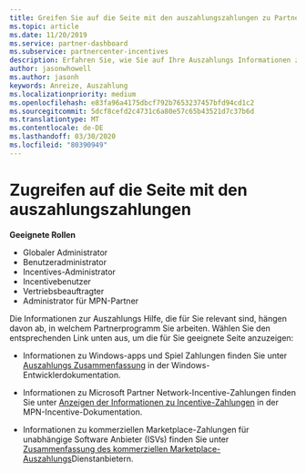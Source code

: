 ```yaml
---
title: Greifen Sie auf die Seite mit den auszahlungszahlungen zu Partner Center
ms.topic: article
ms.date: 11/20/2019
ms.service: partner-dashboard
ms.subservice: partnercenter-incentives
description: Erfahren Sie, wie Sie auf Ihre Auszahlungs Informationen zugreifen. Dies gilt für Windows-APP-und Spiel Zahlungen sowie für MPN-Incentive-Auszahlungen.
author: jasonwhowell
ms.author: jasonh
keywords: Anreize, Auszahlung
ms.localizationpriority: medium
ms.openlocfilehash: e83fa96a4175dbcf792b7653237457bfd94cd1c2
ms.sourcegitcommit: 5dcf8cefd2c4731c6a80e57c65b43521d7c37b6d
ms.translationtype: MT
ms.contentlocale: de-DE
ms.lasthandoff: 03/30/2020
ms.locfileid: "80390949"
---
```

# <a name="access-your-incentives-payouts-page"></a>Zugreifen auf die Seite mit den auszahlungszahlungen

**Geeignete Rollen**
-   Globaler Administrator
-   Benutzeradministrator
-   Incentives-Administrator
-   Incentivebenutzer
-   Vertriebsbeauftragter
-   Administrator für MPN-Partner

Die Informationen zur Auszahlungs Hilfe, die für Sie relevant sind, hängen davon ab, in welchem Partnerprogramm Sie arbeiten. Wählen Sie den entsprechenden Link unten aus, um die für Sie geeignete Seite anzuzeigen:

- Informationen zu Windows-apps und Spiel Zahlungen finden Sie unter [Auszahlungs Zusammenfassung](https://docs.microsoft.com/windows/uwp/publish/payout-summary) in der Windows-Entwicklerdokumentation.

- Informationen zu Microsoft Partner Network-Incentive-Zahlungen finden Sie unter [Anzeigen der Informationen zu Incentive-Zahlungen](understand-incentive-payouts.md) in der MPN-Incentive-Dokumentation.

- Informationen zu kommerziellen Marketplace-Zahlungen für unabhängige Software Anbieter (ISVs) finden Sie unter [Zusammenfassung des kommerziellen Marketplace-Auszahlungs](https://docs.microsoft.com/azure/marketplace/partner-center-portal/payout-summary)Dienstanbietern.
